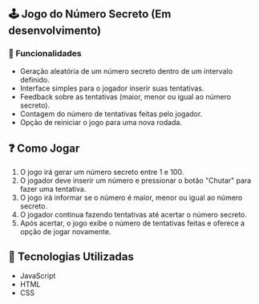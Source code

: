 ## 🕹️ Jogo do Número Secreto (Em desenvolvimento)
### 📑 Funcionalidades
- Geração aleatória de um número secreto dentro de um intervalo definido.
- Interface simples para o jogador inserir suas tentativas.
- Feedback sobre as tentativas (maior, menor ou igual ao número secreto).
- Contagem do número de tentativas feitas pelo jogador.
- Opção de reiniciar o jogo para uma nova rodada.

## ❓ Como Jogar
1. O jogo irá gerar um número secreto entre 1 e 100.
2. O jogador deve inserir um número e pressionar o botão "Chutar" para fazer uma tentativa.
3. O jogo irá informar se o número é maior, menor ou igual ao número secreto.
4. O jogador continua fazendo tentativas até acertar o número secreto.
5. Após acertar, o jogo exibe o número de tentativas feitas e oferece a opção de jogar novamente.

## 📌 Tecnologias Utilizadas

- JavaScript
- HTML
- CSS